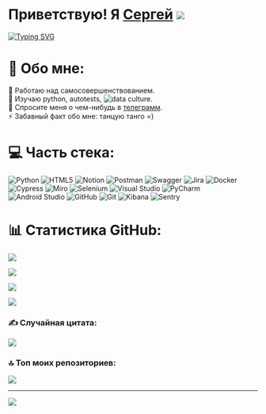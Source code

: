 # Приветствую! Я [Сергей](https://fr4t0s.github.io/Site-card/) ![](https://github.com/blackcater/blackcater/raw/main/images/Hi.gif) 
[![Typing SVG](https://readme-typing-svg.herokuapp.com?font=Fira+Code&pause=1000&width=435&lines=QA+Engineer;%D0%91%D1%83%D0%B4%D1%83%D1%89%D0%B8%D0%B9+Data+Scientist)](https://git.io/typing-svg)

# 💫 Обо мне:
🔭 Работаю над самосовершенствованием.<br>🌱 Изучаю python, autotests, ![data culture](https://www.hse.ru/dataculture/).<br>💬 Спросите меня о чем-нибудь в [телеграмм](https://t.me/Fratos_13).<br>⚡ Забавный факт обо мне: танцую танго =)


# 💻 Часть стека:
![Python](https://img.shields.io/badge/python-%23000000.svg?style=for-the-badge&logo=python&logoColor=ffdd54) ![HTML5](https://img.shields.io/badge/html5-%23000000.svg?style=for-the-badge&logo=html5&logoColor=white) ![Notion](https://img.shields.io/badge/Notion-%23000000.svg?style=for-the-badge&logo=notion&logoColor=white) ![Postman](https://img.shields.io/badge/Postman-%23000000.svg?style=for-the-badge&logo=postman&logoColor=white) ![Swagger](https://img.shields.io/badge/-Swagger-%23000000.svg?style=for-the-badge&logo=swagger&logoColor=white) ![Jira](https://img.shields.io/badge/jira-%23000000.svg?style=for-the-badge&logo=jira&logoColor=white) ![Docker](https://img.shields.io/badge/docker-%23000000.svg?style=for-the-badge&logo=docker&logoColor=white) ![Cypress](https://img.shields.io/badge/cypress-%23000000.svg?style=for-the-badge&logo=cypress&logoColor=white) ![Miro](https://img.shields.io/badge/miro-%23000000.svg?style=for-the-badge&logo=miro&logoColor=white) ![Selenium](https://img.shields.io/badge/selenium-%23000000.svg?style=for-the-badge&logo=selenium&logoColor=white) ![Visual Studio](https://img.shields.io/badge/visualstudio-%23000000.svg?style=for-the-badge&logo=visualstudio&logoColor=white) ![PyCharm](https://img.shields.io/badge/pycharm-%23000000.svg?style=for-the-badge&logo=pycharm&logoColor=white) ![Android Studio](https://img.shields.io/badge/androidstudio-%23000000.svg?style=for-the-badge&logo=androidstudio&logoColor=white) ![GitHub](https://img.shields.io/badge/github-%23000000.svg?style=for-the-badge&logo=github&logoColor=white) ![Git](https://img.shields.io/badge/git-%23000000.svg?style=for-the-badge&logo=git&logoColor=white) ![Kibana](https://img.shields.io/badge/kibana-%23000000.svg?style=for-the-badge&logo=kibana&logoColor=white) ![Sentry](https://img.shields.io/badge/sentry-%23000000.svg?style=for-the-badge&logo=sentry&logoColor=white)

# 📊 Статистика GitHub:

![](https://github-profile-summary-cards.vercel.app/api/cards/most-commit-language?username=Fr4t0s&theme=solarized_dark)


![](https://github-profile-summary-cards.vercel.app/api/cards/repos-per-language?username=Fr4t0s&theme=solarized_dark)


![](https://github-profile-summary-cards.vercel.app/api/cards/stats?username=Fr4t0s&theme=solarized_dark)


![](https://github-profile-summary-cards.vercel.app/api/cards/productive-time?username=Fr4t0s&theme=solarized_dark)

### ✍️ Случайная цитата:
![](https://quotes-github-readme.vercel.app/api?type=horizontal&theme=dark)


### 🔝 Топ моих репозиториев:
![](https://github-contributor-stats.vercel.app/api?username=Fr4t0s&limit=5&theme=dark&combine_all_yearly_contributions=true)

---
[![](https://visitcount.itsvg.in/api?id=Fr4t0s&icon=0&color=0)](https://visitcount.itsvg.in)
